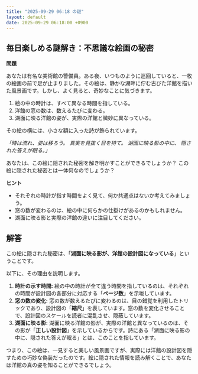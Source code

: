```yaml
---
title: "2025-09-29 06:18 の謎"
layout: default
date: 2025-09-29 06:18:00 +0900
---
```

## 毎日楽しめる謎解き：不思議な絵画の秘密

**問題**

あなたは有名な美術館の警備員。ある夜、いつものように巡回していると、一枚の絵画の前で足が止まりました。その絵は、静かな湖畔に佇む古びた洋館を描いた風景画です。しかし、よく見ると、奇妙なことに気づきます。

1.  絵の中の時計は、すべて異なる時間を指している。
2.  洋館の窓の数は、数えるたびに変わる。
3.  湖面に映る洋館の姿が、実際の洋館と微妙に異なっている。

その絵の横には、小さな額に入った詩が飾られています。

*「時は流れ、姿は移ろう。
真実を見抜く目を持て。
湖面に映る影の中に、
隠された答えが眠る。」*

あなたは、この絵に隠された秘密を解き明かすことができるでしょうか？ この絵に隠された秘密とは一体何なのでしょうか？

**ヒント**

*   それぞれの時計が指す時間をよく見て、何か共通点はないか考えてみましょう。
*   窓の数が変わるのは、絵の中に何らかの仕掛けがあるのかもしれません。
*   湖面に映る影と実際の洋館の違いに注目してください。

## 解答

この絵に隠された秘密は、「**湖面に映る影が、洋館の設計図になっている**」ということです。

以下に、その理由を説明します。

1.  **時計の示す時間:** 絵の中の時計が全て違う時間を指しているのは、それぞれの時間が設計図の各部分に対応する「**ページ数**」を示唆しています。
2.  **窓の数の変化:** 窓の数が数えるたびに変わるのは、目の錯覚を利用したトリックであり、設計図の「**縮尺**」を表しています。窓の数を変化させることで、設計図のスケールを読者に混乱させ、隠蔽しています。
3.  **湖面に映る影:** 湖面に映る洋館の影が、実際の洋館と異なっているのは、その影が「**正しい設計図**」を示しているからです。詩にある「湖面に映る影の中に、隠された答えが眠る」とは、このことを指しています。

つまり、この絵は、一見すると美しい風景画ですが、実際には洋館の設計図を隠すための巧妙な偽装だったのです。絵に隠された情報を読み解くことで、あなたは洋館の真の姿を知ることができるでしょう。
